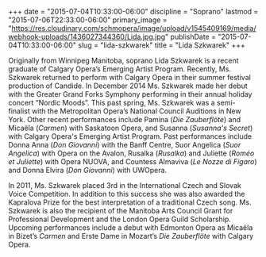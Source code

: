 +++
date = "2015-07-04T10:33:00-06:00"
discipline = "Soprano"
lastmod = "2015-07-06T22:33:00-06:00"
primary_image = "https://res.cloudinary.com/schmopera/image/upload/v1545409169/media/webhook-uploads/1436027344360/Lida.jpg.jpg"
publishDate = "2015-07-04T10:33:00-06:00"
slug = "lida-szkwarek"
title = "Lida Szkwarek"
+++

Originally from Winnipeg Manitoba, soprano Lida Szkwarek is a recent graduate of Calgary Opera’s Emerging Artist Program. Recently, Ms. Szkwarek returned to perform with Calgary Opera in their summer festival production of Candide. In December 2014 Ms. Szkwarek made her debut with the Greater Grand Forks Symphony performing in their annual holiday concert “Nordic Moods”. This past spring, Ms. Szkwarek was a semi- finalist with the Metropolitan Opera’s National Council Auditions in New York. Other recent performances include Pamina (*Die Zauberflöte*) and Micaëla (*Carmen*) with Saskatoon Opera, and Susanna (*Susanna's Secret*) with Calgary Opera's Emerging Artist Program. Past performances include Donna Anna (*Don Giovanni*) with the Banff Centre, Suor Angelica (*Suor Angelica*) with Opera on the Avalon, Rusalka (*Rusalka*) and Juliette (*Roméo et Juliette*) with Opera NUOVA, and Countess Almaviva (*Le Nozze di Figaro*) and Donna Elvira (*Don Giovanni*) with UWOpera. 

In 2011, Ms. Szkwarek placed 3rd in the International Czech and Slovak Voice Competition. In addition to this success she was also awarded the Kapralova Prize for the best interpretation of a traditional Czech song. Ms. Szkwarek is also the recipient of the Manitoba Arts Council Grant for Professional Development and the London Opera Guild Scholarship. Upcoming performances include a debut with Edmonton Opera as Micaëla in Bizet’s *Carmen* and Erste Dame in Mozart’s *Die Zauberflöte* with Calgary Opera.
